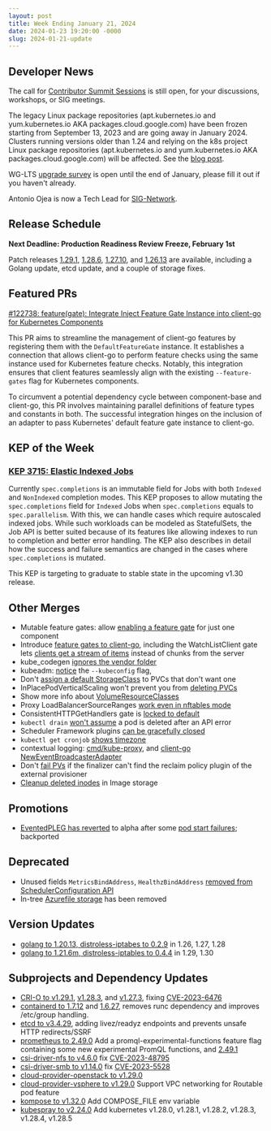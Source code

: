 ```yaml
---
layout: post
title: Week Ending January 21, 2024
date: 2024-01-23 19:20:00 -0000
slug: 2024-01-21-update
---
```


## Developer News

The call for [Contributor Summit Sessions](https://docs.google.com/forms/d/e/1FAIpQLSfndK6hEDUQlC75_fol0NotaK_FrSC1D1EB-GTP3AsLpRecjw/viewform) is still open, for your discussions, workshops, or SIG meetings.

The legacy Linux package repositories (apt.kubernetes.io and yum.kubernetes.io AKA packages.cloud.google.com) have been frozen starting from September 13, 2023 and are going away in January 2024. Clusters running versions older than 1.24 and relying on the k8s project Linux package repositories (apt.kubernetes.io and yum.kubernetes.io AKA packages.cloud.google.com) will be affected. See the [blog post](https://kubernetes.io/blog/2023/08/31/legacy-package-repository-deprecation/).

WG-LTS [upgrade survey](http://bit.ly/k8s-upgrade-survey) is open until the end of January, please fill it out if you haven't already.

Antonio Ojea is now a Tech Lead for [SIG-Network](https://github.com/kubernetes/community/blob/master/sig-network/README.md).

## Release Schedule

**Next Deadline: Production Readiness Review Freeze, February 1st**

Patch releases [1.29.1](https://github.com/kubernetes/kubernetes/blob/master/CHANGELOG/CHANGELOG-1.29.md), [1.28.6](https://github.com/kubernetes/kubernetes/blob/master/CHANGELOG/CHANGELOG-1.28.md), [1.27.10](https://github.com/kubernetes/kubernetes/blob/master/CHANGELOG/CHANGELOG-1.27.md), and [1.26.13](https://github.com/kubernetes/kubernetes/blob/master/CHANGELOG/CHANGELOG-1.26.md) are available, including a Golang update, etcd update, and a couple of storage fixes.

## Featured PRs

[#122738: feature(gate): Integrate Inject Feature Gate Instance into client-go for Kubernetes Components](https://github.com/kubernetes/kubernetes/pull/122738)

This PR aims to streamline the management of client-go features by registering them with the `DefaultFeatureGate` instance. It establishes a connection that allows client-go to perform feature checks using the same instance used for Kubernetes feature checks. Notably, this integration ensures that client features seamlessly align with the existing `--feature-gates` flag for Kubernetes components. 

To circumvent a potential dependency cycle between component-base and client-go, this PR involves maintaining parallel definitions of feature types and constants in both. The successful integration hinges on the inclusion of an adapter to pass Kubernetes' default feature gate instance to client-go.

## KEP of the Week

### [KEP 3715: Elastic Indexed Jobs](https://github.com/kubernetes/enhancements/tree/master/keps/sig-apps/3715-elastic-indexed-job)

Currently `spec.completions` is an immutable field for Jobs with both `Indexed` and `NonIndexed` completion modes. This KEP proposes to allow mutating the `spec.completions` field for `Indexed` Jobs when `spec.completions` equals to `spec.parallelism`. With this, we can handle cases which require autoscaled indexed jobs. While such workloads can be modeled as StatefulSets, the Job API is better suited because of its features like allowing indexes to run to completion and better error handling. The KEP also describes in detail how the success and failure semantics are changed in the cases where `spec.completions` is mutated.

This KEP is targeting to graduate to stable state in the upcoming v1.30 release.

## Other Merges

* Mutable feature gates: allow [enabling a feature gate](https://github.com/kubernetes/kubernetes/pull/122647) for just one component
* Introduce [feature gates to client-go](https://github.com/kubernetes/kubernetes/pull/122555), including the WatchListClient gate lets [clients get a stream of items](https://github.com/kubernetes/kubernetes/pull/122571) instead of chunks from the server
* kube_codegen [ignores the vendor folder](https://github.com/kubernetes/kubernetes/pull/122729)
* kubeadm: [notice](https://github.com/kubernetes/kubernetes/pull/122735) the `--kubeconfig` flag,
* Don't [assign a default StorageClass](https://github.com/kubernetes/kubernetes/pull/122704) to PVCs that don't want one
* InPlacePodVerticalScaling won't prevent you from [deleting PVCs](https://github.com/kubernetes/kubernetes/pull/122701)
* Show more info about [VolumeResourceClasses](https://github.com/kubernetes/kubernetes/pull/122640)
* Proxy LoadBalancerSourceRanges [work even in nftables mode](https://github.com/kubernetes/kubernetes/pull/122296)
* ConsistentHTTPGetHandlers gate is [locked to default](https://github.com/kubernetes/kubernetes/pull/122578)
* `kubectl drain` [won't assume](https://github.com/kubernetes/kubernetes/pull/122574) a pod is deleted after an API error
* Scheduler Framework plugins [can be gracefully closed](https://github.com/kubernetes/kubernetes/pull/122498)
* `kubectl get cronjob` [shows timezone](https://github.com/kubernetes/kubernetes/pull/122231)
* contextual logging: [cmd/kube-proxy](https://github.com/kubernetes/kubernetes/pull/122197), and [client-go NewEventBroadcasterAdapter](https://github.com/kubernetes/kubernetes/pull/122142)
* Don't [fail PVs](https://github.com/kubernetes/kubernetes/pull/122030) if the finalizer can't find the reclaim policy plugin of the external provisioner
* [Cleanup deleted inodes](https://github.com/kubernetes/kubernetes/pull/121834) in Image storage

## Promotions

* [EventedPLEG has reverted](https://github.com/kubernetes/kubernetes/pull/122697) to alpha after some [pod start failures](https://github.com/kubernetes/kubernetes/issues/121349); backported

## Deprecated

* Unused fields `MetricsBindAddress`, `HealthzBindAddress` [removed from SchedulerConfiguration API](https://github.com/kubernetes/kubernetes/pull/122876)
* In-tree [Azurefile storage](https://github.com/kubernetes/kubernetes/pull/122576) has been removed

## Version Updates

* [golang to 1.20.13, distroless-iptabes to 0.2.9](https://github.com/kubernetes/kubernetes/pull/122714) in 1.26, 1.27, 1.28
* [golang to 1.21.6m, distroless-iptables to 0.4.4](https://github.com/kubernetes/kubernetes/pull/122711) in 1.29, 1.30

## Subprojects and Dependency Updates

* [CRI-O to v1.29.1](https://github.com/cri-o/cri-o/releases/tag/v1.29.1), [v1.28.3](https://github.com/cri-o/cri-o/releases/tag/v1.28.3), and [v1.27.3](https://github.com/cri-o/cri-o/releases/tag/v1.27.3), fixing [CVE-2023-6476](https://github.com/advisories/GHSA-p4rx-7wvg-fwrc)
* [containerd to 1.7.12](https://github.com/containerd/containerd/releases/tag/v1.7.12) and [1.6.27](https://github.com/containerd/containerd/releases/tag/v1.6.27), removes runc dependency and improves /etc/group handling.
* [etcd to v3.4.29](https://github.com/etcd-io/etcd/releases/tag/v3.4.29), adding livez/readyz endpoints and prevents unsafe HTTP redirects/SSRF
* [prometheus to 2.49.0](https://github.com/prometheus/prometheus/releases/tag/v2.49.0) Add a promql-experimental-functions feature flag containing some new experimental PromQL functions, and [2.49.1](https://github.com/prometheus/prometheus/releases/tag/v2.49.1)
* [csi-driver-nfs to v4.6.0](https://github.com/kubernetes-csi/csi-driver-nfs/releases/tag/v4.6.0) fix [CVE-2023-48795](https://github.com/advisories/GHSA-45x7-px36-x8w8)
* [csi-driver-smb to v1.14.0](https://github.com/kubernetes-csi/csi-driver-smb/releases/tag/v1.14.0) fix [CVE-2023-5528](https://github.com/advisories/GHSA-hq6q-c2x6-hmch)
* [cloud-provider-openstack to v1.29.0](https://github.com/kubernetes/cloud-provider-openstack/releases/tag/v1.29.0)
* [cloud-provider-vsphere to v1.29.0](https://github.com/kubernetes/cloud-provider-vsphere/releases/tag/v1.29.0) Support VPC networking for Routable pod feature
* [kompose to v1.32.0](https://github.com/kubernetes/kompose/releases/tag/v1.32.0) Add COMPOSE_FILE env variable
* [kubespray to v2.24.0](https://github.com/kubernetes-sigs/kubespray/releases/tag/v2.24.0) Add kubernetes v1.28.0, v1.28.1, v1.28.2, v1.28.3, v1.28.4, v1.28.5

